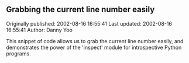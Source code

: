 ## Grabbing the current line number easily

Originally published: 2002-08-16 16:55:41
Last updated: 2002-08-16 16:55:41
Author: Danny Yoo

This snippet of code allows us to grab the current line number easily, and demonstrates the power of the 'inspect' module for introspective Python programs.